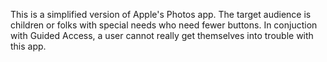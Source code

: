 This is a simplified version of Apple's Photos app. The target audience is children or folks with special needs who need fewer buttons. In conjuction with Guided Access, a user cannot really get themselves into trouble with this app.
